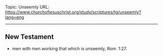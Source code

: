 Topic: Unseemly
URL: https://www.churchofjesuschrist.org/study/scriptures/tg/unseemly?lang=eng

---

## New Testament

- men with men working that which is unseemly, Rom. 1:27.

